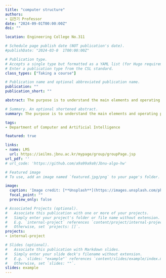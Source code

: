 ```yaml
---
title: "computer structure"
authors:
- 김찬기 Professor
date: "2024-09-01T00:00:00Z"
doi: ""

location: Engineering College No.311

# Schedule page publish date (NOT publication's date).
#publishDate: "2024-03-0  1T00:00:00Z"

# Publication type.
# Accepts a single type but formatted as a YAML list (for Hugo requirements).
# Enter a publication type from the CSL standard.
class_types: ["Taking a course"]

# Publication name and optional abbreviated publication name.
publication: ""
publication_short: ""

abstract: The purpose is to understand the main elements and operating principles of computer systems, such as processors and memories, and to understand the interaction between software that goes through the operation process. Understand the main components of a computer system, performance, and basic calculations and logic structures that drive a computer, and instruction operations using them. Based on the first half, analyze the operation of the computational processor and memory in the computer, or understand the parallel operation in processor or cluster computing.

# Summary. An optional shortened abstract.
summary: The purpose is to understand the main elements and operating principles of computer systems, such as processors and memories, and to understand the interactions between software that go through in the operation process.

tags:
- Department of Computer and Artificial Intelligence

featured: true

links:
- name: LMS
  url: https://ieilms.jbnu.ac.kr/mypage/group/groupPage.jsp
url_pdf: ''
# url_code: 'https://github.com/a9a99a9a9/Jbnu-algo-hw'

# Featured image
# To use, add an image named `featured.jpg/png` to your page's folder.

image:
  caption: 'Image credit: [**Unsplash**](https://images.unsplash.com/photo-1517055729445-fa7d27394b48?q=80&w=2748&auto=format&fit=crop&ixlib=rb-4.0.3&ixid=M3wxMjA3fDB8MHxwaG90by1wYWdlfHx8fGVufDB8fHx8fA%3D%3D)'
  focal_point: ""
  preview_only: false

# Associated Projects (optional).
#   Associate this publication with one or more of your projects.
#   Simply enter your project's folder or file name without extension.
#   E.g. `internal-project` references `content/project/internal-project/index.md`.
#   Otherwise, set `projects: []`.
projects:
- internal-project

# Slides (optional).
#   Associate this publication with Markdown slides.
#   Simply enter your slide deck's filename without extension.
#   E.g. `slides: "example"` references `content/slides/example/index.md`.
#   Otherwise, set `slides: ""`.
slides: example
---
```



